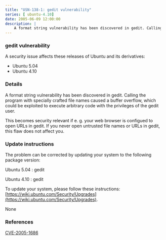 ```yaml
---
title: "USN-138-1: gedit vulnerability"
series: [ ubuntu-4.10]
date: 2005-06-09 12:00:00
description: |
    A format string vulnerability has been discovered in gedit. Calling the program with specially crafted file names caused a buffer overflow, which could be exploited to execute arbitrary code with the privileges of the gedit user.
--- 
```

 
 


### gedit vulnerability

A security issue affects these releases of Ubuntu and its derivatives:

* Ubuntu 5.04
* Ubuntu 4.10

### Details

A format string vulnerability has been discovered in gedit. Calling the program with specially crafted file names caused a buffer overflow, which could be exploited to execute arbitrary code with the privileges of the gedit user.

This becomes security relevant if e. g. your web browser is configued to open URLs in gedit. If you never open untrusted file names or URLs in gedit, this flaw does not affect you.

### Update instructions

The problem can be corrected by updating your system to the following package version:

Ubuntu 5.04
 : gedit 

Ubuntu 4.10
 : gedit 

To update your system, please follow these instructions: [https://wiki.ubuntu.com/Security/Upgrades](https://wiki.ubuntu.com/Security/Upgrades).

None

### References

 
 [CVE-2005-1686](http://people.ubuntu.com/~ubuntu-security/cve/CVE-2005-1686)
 

